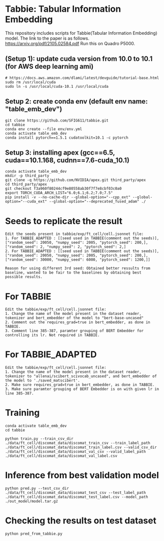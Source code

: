 # Tabbie: Tabular Information Embedding
This repository includes scripts for Tabbie(Tabular Information Embedding) model. 
The link to the paper is as follows.
https://arxiv.org/pdf/2105.02584.pdf
Run this on Quadro P5000.

## (Setup 1): update cuda version from 10.0 to 10.1 (for AWS deep learning ami)
```
# https://docs.aws.amazon.com/dlami/latest/devguide/tutorial-base.html
sudo rm /usr/local/cuda
sudo ln -s /usr/local/cuda-10.1 /usr/local/cuda
```

## Setup 2: create conda env (default env name: "table_emb_dev")
```
git clone https://github.com/SFIG611/tabbie.git
cd tabbie
conda env create --file env/env.yml
conda activate table_emb_dev
conda install pytorch==1.5.1 cudatoolkit=10.1 -c pytorch
```

## Setup 3: installing apex (gcc==6.5, cuda==10.1.168, cudnn==7.6-cuda_10.1)
```
conda activate table_emb_dev
mkdir -p third_party
git clone -q https://github.com/NVIDIA/apex.git third_party/apex
cd third_party/apex
git checkout f3a960f80244cf9e80558ab30f7f7e8cbf03c0a0
export TORCH_CUDA_ARCH_LIST="6.0;6.1;6.2;7.0;7.5"
pip install -v --no-cache-dir --global-option="--cpp_ext" --global-option="--cuda_ext" --global-option="--deprecated_fused_adam" ./
```


# Seeds to replicate the result
```
Edit the seeds present in tabbie/exp/ft_cell/cell.jsonnet file:
1. For TABBIE_ADAPTED : [[seed used in TABBIE(comment out the seeds)], ["random_seed": 20050, "numpy_seed": 2005, "pytorch_seed": 200,], ["random_seed": 2, "numpy_seed": 2, "pytorch_seed": 2,]
2. For TABBIE_ADAPTED : [[seed used in TABBIE(comment out the seeds)], ["random_seed": 20050, "numpy_seed": 2005, "pytorch_seed": 200,], ["random_seed": 30000, "numpy_seed": 6000, "pytorch_seed": 1200,]]

Reason for using different 3rd seed: Obtained better ressults from baseline, wanted to be fair to the baselines by obtaining best possible results.
```

# For TABBIE
```
Edit the tabbie/exp/ft_cell/cell.jsonnet file:
1. Change the name of the model present in the dataset reader, tokenizer and bert_embedder of the model to "bert-base-uncased"
2. Comment out the requires_grad=true in bert_embedder, as done in TABBIE.
3. Comment line 385-387, paramter grouping of BERT Embedder for controlling its lr. Not required in TABBIE.
```

# For TABBIE_ADAPTED
```
Edit the tabbie/exp/ft_cell/cell.jsonnet file:
1. Change the name of the model present in the dataset reader, tokenizer to "allenai/scibert_scivocab_uncased", and bert_embedder of the model to './saved_matscibert'.
2. Make sure requires_grad=true in bert_embedder, as done in TABBIE.
3. Make sure paramter grouping of BERT Embedder is on with given lr in line 385-387.
```

# Training
```
conda activate table_emb_dev
cd tabbie

python train.py --train_csv_dir ./data/ft_cell/discomat_data/discomat_train_csv --train_label_path ./data/ft_cell/discomat_data/discomat_train_label.csv --valid_csv_dir ./data/ft_cell/discomat_data/discomat_val_csv --valid_label_path ./data/ft_cell/discomat_data/discomat_val_label.csv
```

# Inference from best validation model
```
python pred.py --test_csv_dir ./data/ft_cell/discomat_data/discomat_test_csv --test_label_path ./data/ft_cell/discomat_data/discomat_test_label.csv --model_path ./out_model/model.tar.gz
```
# Checking the results on test dataset
```
python pred_from_tabbie.py
```
